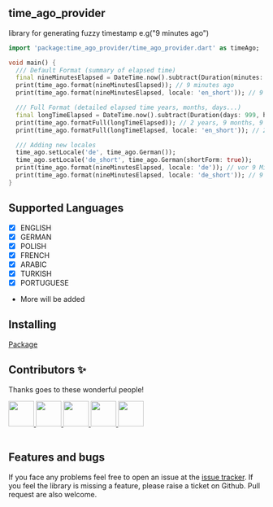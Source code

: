 ## time_ago_provider
library for generating fuzzy timestamp e.g("9 minutes ago")

```dart
import 'package:time_ago_provider/time_ago_provider.dart' as timeAgo;

void main() {
  /// Default Format (summary of elapsed time)
  final nineMinutesElapsed = DateTime.now().subtract(Duration(minutes: 9));
  print(time_ago.format(nineMinutesElapsed)); // 9 minutes ago
  print(time_ago.format(nineMinutesElapsed, locale: 'en_short')); // 9 min

  /// Full Format (detailed elapsed time years, months, days...)
  final longTimeElapsed = DateTime.now().subtract(Duration(days: 999, hours: 6, minutes: 8, seconds: 3));
  print(time_ago.formatFull(longTimeElapsed)); // 2 years, 9 months, 9 days, 6 hours, 8 minutes, 3 seconds
  print(time_ago.formatFull(longTimeElapsed, locale: 'en_short')); // 2 yr, 9 mo, 9 d, 6 h, 8 min, 3 sec

  /// Adding new locales
  time_ago.setLocale('de', time_ago.German());
  time_ago.setLocale('de_short', time_ago.German(shortForm: true));
  print(time_ago.format(nineMinutesElapsed, locale: 'de')); // vor 9 Minuten
  print(time_ago.format(nineMinutesElapsed, locale: 'de_short')); // 9 Min.
}
```

## Supported Languages
- [x] ENGLISH
- [x] GERMAN
- [x] POLISH
- [x] FRENCH
- [x] ARABIC
- [x] TURKISH
- [x] PORTUGUESE
- More will be added

## Installing
[Package](https://pub.dartlang.org/packages/time_ago_provider)


## Contributors ✨
Thanks goes to these wonderful people!<br>
<table>
  <tr>
    <a href="https://github.com/l7ssha">
      <img width="50" height="50" src="https://github.com/l7ssha.png">
    </a>
  </tr>
  <tr>
    <a href="https://github.com/veneno261">
      <img width="50" height="50" src="https://github.com/veneno261.png">
    </a>
  </tr>
  <tr>
    <a href="https://github.com/hacioguz">
      <img width="50" height="50" src="https://github.com/hacioguz.png">
    </a>
  </tr>
  <tr>
    <a href="https://github.com/bgoktugozdemir">
      <img width="50" height="50" src="https://github.com/bgoktugozdemir.png">
    </a>
  </tr>
  <tr>
    <a href="https://github.com/luizeof">
      <img width="50" height="50" src="https://github.com/luizeof.png">
    </a>
  </tr>
</table>



## Features and bugs
If you face any problems feel free to open an issue at the [issue tracker][tracker]. If you feel the library is missing a feature, please raise a ticket on Github. Pull request are also welcome.

[tracker]: https://github.com/BaderEddineOuaich/time_ago_provider/issues

